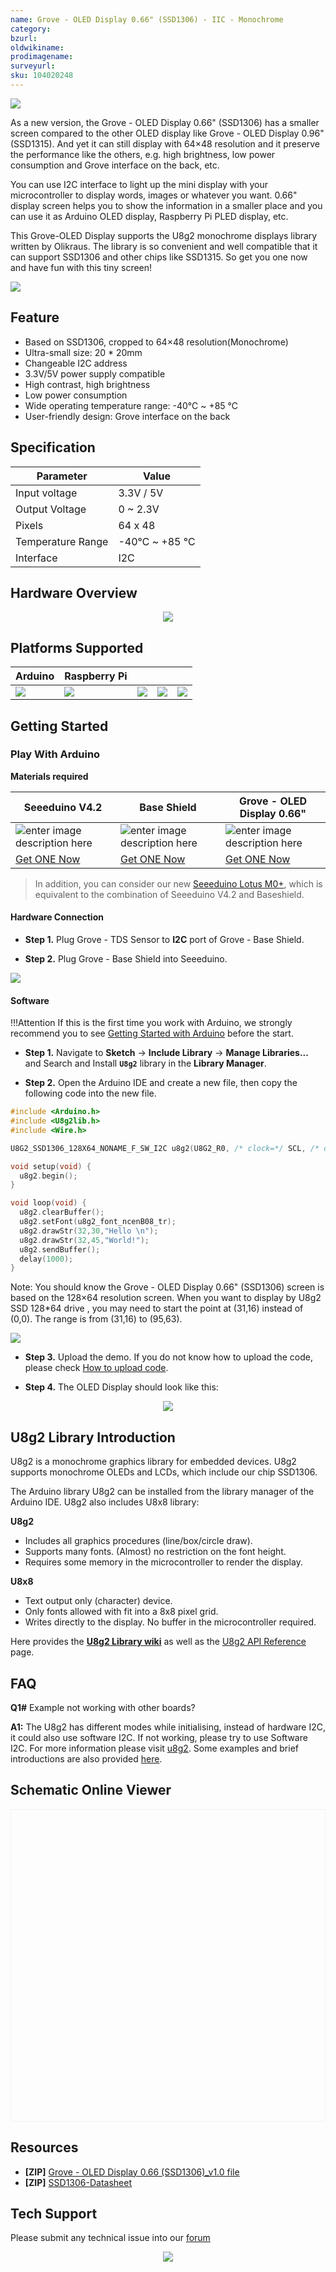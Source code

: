 ```yaml
---
name: Grove - OLED Display 0.66" (SSD1306) - IIC - Monochrome
category: 
bzurl: 
oldwikiname: 
prodimagename: 
surveyurl: 
sku: 104020248
---
```



![](https://files.seeedstudio.com/wiki/Grove-OLED-Display-0.66-SSD1306/104020248_Front-05-min.png)

As a new version, the Grove - OLED Display 0.66" (SSD1306) has a smaller screen compared to the other OLED display like Grove - OLED Display 0.96" (SSD1315). And yet it can still display with 64×48 resolution and it preserve the performance like the others, e.g. high brightness, low power consumption and Grove interface on the back, etc.

You can use I2C interface to light up the mini display with your microcontroller to display words, images or whatever you want. 0.66" display screen helps you to show the information in a smaller place and you can use it as Arduino OLED display, Raspberry Pi PLED display, etc.

This Grove-OLED Display supports the U8g2 monochrome displays library written by Olikraus. The library is so convenient and well compatible that it can support SSD1306 and other chips like SSD1315. So get you one now and have fun with this tiny screen!
<p style=":center"><a href="https://www.seeedstudio.com/Grove-OLED-Display-0-96-SSD1315-p-4294.html" target="_blank"><img src="https://files.seeedstudio.com/wiki/Seeed-WiKi/docs/images/300px-Get_One_Now_Banner-ragular.png" /></a></p>

## Feature

- Based on SSD1306, cropped to 64×48 resolution(Monochrome)
- Ultra-small size: 20 * 20mm
- Changeable I2C address
- 3.3V/5V power supply compatible
- High contrast, high brightness
- Low power consumption
- Wide operating temperature range: -40℃ ~ +85 ℃
- User-friendly design: Grove interface on the back


## Specification

|Parameter|Value|
|---|---|
|Input voltage|3.3V / 5V|
|Output Voltage| 0 ~ 2.3V |
|Pixels|64 x 48|
|Temperature Range|-40℃ ~ +85 ℃|
|Interface|I2C|

## Hardware Overview

<div align="center">
<figure>
  <p style=":center"><a href="https://files.seeedstudio.com/wiki/Grove-OLED-Display-0.66-SSD1306/104020248_Front-05-min.png" target="_blank"><img src="https://files.seeedstudio.com/wiki/Grove-OLED-Display-0.66-SSD1306/104020248_Front-05-min.png" /></a></p>
</figure>
</div>


## Platforms Supported

| Arduino                                                                                             | Raspberry Pi                                                                                             |                                                                                                 |                                                                                                          |                                                                                                    |
|-----------------------------------------------------------------------------------------------------|----------------------------------------------------------------------------------------------------------|-------------------------------------------------------------------------------------------------|---------------------------------------------------------------------------------------------------|----------------------------------------------------------------------------------------------------|
| ![](https://files.seeedstudio.com/wiki/wiki_english/docs/images/arduino_logo.jpg) | ![](https://files.seeedstudio.com/wiki/wiki_english/docs/images/raspberry_pi_logo_n.jpg) | ![](https://files.seeedstudio.com/wiki/wiki_english/docs/images/bbg_logo_n.jpg) | ![](https://files.seeedstudio.com/wiki/wiki_english/docs/images/wio_logo_n.jpg) | ![](https://files.seeedstudio.com/wiki/wiki_english/docs/images/linkit_logo_n.jpg) |


## Getting Started

### Play With Arduino


**Materials required**


| Seeeduino V4.2 | Base Shield | Grove - OLED Display 0.66"|
|--------------|-------------|-----------------|
|![enter image description here](https://files.seeedstudio.com/wiki/wiki_english/docs/images/seeeduino_v4.2.jpg)|![enter image description here](https://files.seeedstudio.com/wiki/wiki_english/docs/images/base_shield.jpg)|![enter image description here](https://files.seeedstudio.com/wiki/Grove-OLED-Display-0.66-SSD1306/1629856731(1).png)
|[Get ONE Now](https://www.seeedstudio.com/Seeeduino-V4.2-p-2517.html)|[Get ONE Now](https://www.seeedstudio.com/Base-Shield-V2-p-1378.html)|[Get ONE Now](https://www.seeedstudio.com/Grove-OLED-Display-0-96-SSD1315-p-4294.html)|

>In addition, you can consider our new [Seeeduino Lotus M0+](https://www.seeedstudio.com/Seeeduino-Lotus-Cortex-M0-p-2896.html), which is equivalent to the combination of Seeeduino V4.2 and Baseshield.

#### Hardware Connection

- **Step 1.** Plug Grove - TDS Sensor to **I2C** port of Grove - Base Shield.

- **Step 2.** Plug Grove - Base Shield into Seeeduino.



![](https://files.seeedstudio.com/wiki/Grove-OLED-Display-0.66-SSD1306/arduino1.png)

#### Software

!!!Attention
        If this is the first time you work with Arduino, we strongly recommend you to see [Getting Started with Arduino](https://wiki.seeedstudio.com/Getting_Started_with_Arduino/) before the start.


- **Step 1.**  Navigate to **Sketch** -> **Include Library** -> **Manage Libraries...** and Search and Install **`U8g2`** library in the **Library Manager**.

- **Step 2.**  Open the Arduino IDE and create a new file, then copy the following code into the new file.

```C++
#include <Arduino.h>
#include <U8g2lib.h>
#include <Wire.h>

U8G2_SSD1306_128X64_NONAME_F_SW_I2C u8g2(U8G2_R0, /* clock=*/ SCL, /* data=*/ SDA, /* reset=*/ U8X8_PIN_NONE);   // All Boards without Reset of the Display

void setup(void) {
  u8g2.begin();
}

void loop(void) {
  u8g2.clearBuffer();
  u8g2.setFont(u8g2_font_ncenB08_tr);
  u8g2.drawStr(32,30,"Hello \n");
  u8g2.drawStr(32,45,"World!");
  u8g2.sendBuffer();
  delay(1000);  
}
```

Note: You should know the Grove - OLED Display 0.66" (SSD1306) screen is based on the 128×64 resolution screen. When you want to display by U8g2 SSD 128*64 drive , you may need to start the point at (31,16) instead of (0,0). The range is from (31,16) to (95,63).


![](https://files.seeedstudio.com/wiki/Grove-OLED-Display-0.66-SSD1306/note.png)

- **Step 3.** Upload the demo. If you do not know how to upload the code, please check [How to upload code](https://wiki.seeedstudio.com/Upload_Code/).

- **Step 4.** The OLED Display should look like this:

<div align=center><img src="https://files.seeedstudio.com/wiki/Grove-OLED-Display-0.66-SSD1306/arduino2.png"/></div>

## U8g2 Library Introduction

U8g2 is a monochrome graphics library for embedded devices. U8g2 supports monochrome OLEDs and LCDs, which include our chip SSD1306.

The Arduino library U8g2 can be installed from the library manager of the Arduino IDE. U8g2 also includes U8x8 library:

**U8g2**

- Includes all graphics procedures (line/box/circle draw).
- Supports many fonts. (Almost) no restriction on the font height.
- Requires some memory in the microcontroller to render the display.

**U8x8**

- Text output only (character) device.
- Only fonts allowed with fit into a 8x8 pixel grid.
- Writes directly to the display. No buffer in the microcontroller required.

Here provides the [**U8g2 Library wiki**](https://github.com/olikraus/u8g2/wiki) as well as the [U8g2 API Reference](https://github.com/olikraus/u8g2/wiki/u8g2reference) page.

## FAQ

**Q1#** Example not working with other boards?

**A1:** The U8g2 has different modes while initialising, instead of hardware I2C, it could also use software I2C. If not working, please try to use Software I2C. For more information please visit [u8g2](https://github.com/olikraus/U8g2_Arduino). Some examples and brief introductions are also provided [here](https://github.com/Seeed-Studio/Seeed_Learning_Space/tree/master/Grove%20-%20OLED%20Display%200.96''(SSD1315)V1.0).

## Schematic Online Viewer


<div class="altium-ecad-viewer" data-project-src="https://files.seeedstudio.com/wiki/Grove-OLED-Display-0.66-SSD1306/GroveOLEDDisplay0.66(SSD1306)inEagle.rar" style="border-radius: 0px 0px 4px 4px; height: 500px; border-style: solid; border-width: 1px; border-color: rgb(241, 241, 241); overflow: hidden; max-width: 1280px; max-height: 700px; box-sizing: border-box;" />
</div>

## Resources

- **[ZIP]** [Grove - OLED Display 0.66 (SSD1306)_v1.0 file](https://files.seeedstudio.com/wiki/Grove-OLED-Display-0.66-SSD1306/GroveOLEDDisplay0.66(SSD1306)inEagle.rar)
- **[ZIP]** [SSD1306-Datasheet](https://files.seeedstudio.com/wiki/Grove-OLED-Display-0.66-SSD1306/SSD1306-Datasheet.zip)

## Tech Support
Please submit any technical issue into our [forum](https://forum.seeedstudio.com/)<br /><p style="text-align:center"><a href="https://www.seeedstudio.com/act-4.html?utm_source=wiki&utm_medium=wikibanner&utm_campaign=newproducts" target="_blank"><img src="https://files.seeedstudio.com/wiki/Wiki_Banner/new_product.jpg" /></a></p>